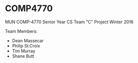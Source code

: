 # COMP4770
MUN COMP-4770
Senior Year CS Team "C" Project
Winter 2016

Team Members:
* Dean Massecar
* Philip St.Croix
* Tim Murray
* Shane Butt

